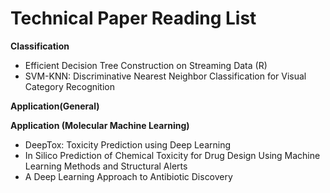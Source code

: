 # Technical Paper Reading List


**Classification**
-  Efficient Decision Tree Construction on Streaming Data (R)
-  SVM-KNN: Discriminative Nearest Neighbor Classification for Visual Category Recognition

**Application(General)**



**Application (Molecular Machine Learning)**
- DeepTox: Toxicity Prediction using Deep Learning
- In Silico Prediction of Chemical Toxicity for Drug Design Using Machine Learning Methods and Structural Alerts
- A Deep Learning Approach to Antibiotic Discovery
